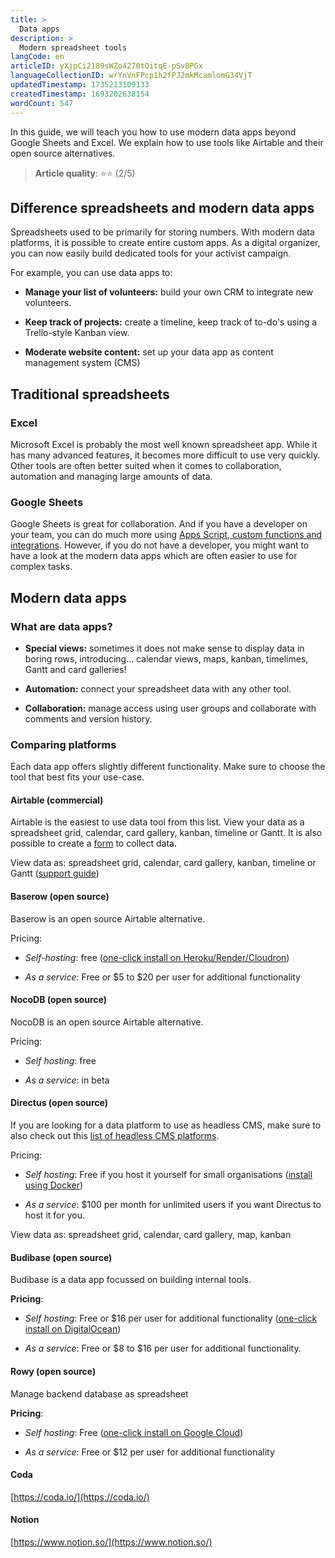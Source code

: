 ```yaml
---
title: >
  Data apps
description: >
  Modern spreadsheet tools
langCode: en
articleID: yXjpCi2189sWZo4270tQitqE-pSv8PGx
languageCollectionID: wrYnVnFPcp1h2fPJ2mkMcamlomG34VjT
updatedTimestamp: 1735213109133
createdTimestamp: 1693202638154
wordCount: 547
---
```


In this guide, we will teach you how to use modern data apps beyond Google Sheets and Excel. We explain how to use tools like Airtable and their open source alternatives.

> **Article quality**: ⭐️⭐️ (2/5)

## Difference spreadsheets and modern data apps

Spreadsheets used to be primarily for storing numbers. With modern data platforms, it is possible to create entire custom apps. As a digital organizer, you can now easily build dedicated tools for your activist campaign.

For example, you can use data apps to:

-   **Manage your list of volunteers:** build your own CRM to integrate new volunteers.
    
-   **Keep track of projects:** create a timeline, keep track of to-do's using a Trello-style Kanban view.
    
-   **Moderate website content:** set up your data app as content management system (CMS)
    

## Traditional spreadsheets

### Excel

Microsoft Excel is probably the most well known spreadsheet app. While it has many advanced features, it becomes more difficult to use very quickly. Other tools are often better suited when it comes to collaboration, automation and managing large amounts of data.

### Google Sheets

Google Sheets is great for collaboration. And if you have a developer on your team, you can do much more using [Apps Script, custom functions and integrations](https://developers.google.com/apps-script/guides/sheets?utm_source=activisthandbook.org). However, if you do not have a developer, you might want to have a look at the modern data apps which are often easier to use for complex tasks.

## Modern data apps

### What are data apps?

-   **Special views:** sometimes it does not make sense to display data in boring rows, introducing... calendar views, maps, kanban, timelimes, Gantt and card galleries!
    
-   **Automation:** connect your spreadsheet data with any other tool.
    
-   **Collaboration:** manage access using user groups and collaborate with comments and version history.
    

### Comparing platforms

Each data app offers slightly different functionality. Make sure to choose the tool that best fits your use-case.

#### Airtable (commercial)

Airtable is the easiest to use data tool from this list. View your data as a spreadsheet grid, calendar, card gallery, kanban, timeline or Gantt. It is also possible to create a [form](https://support.airtable.com/docs/how-to-create-a-form-in-airtable?utm_source=activisthandbook.org) to collect data.

View data as: spreadsheet grid, calendar, card gallery, kanban, timeline or Gantt ([support guide](https://support.airtable.com/docs/getting-started-with-airtable-views?utm_source=activisthandbook.org))

#### Baserow (open source)

Baserow is an open source Airtable alternative.

Pricing:

-   _Self-hosting_: free ([one-click install on Heroku/Render/Cloudron](https://gitlab.com/baserow/baserow?utm_source=activisthandbook.org))
    
-   _As a service_: Free or $5 to $20 per user for additional functionality
    

#### NocoDB (open source)

NocoDB is an open source Airtable alternative.

Pricing:

-   _Self hosting_: free
    
-   _As a service_: in beta
    

#### Directus (open source)

If you are looking for a data platform to use as headless CMS, make sure to also check out this [list of headless CMS platforms](https://jamstack.org/headless-cms/?utm_source=activisthandbook.org).

Pricing:

-   _Self hosting_: Free if you host it yourself for small organisations ([install using Docker](https://docs.directus.io/self-hosted/docker-guide.html?utm_source=activisthandbook.org))
    
-   _As a service_: $100 per month for unlimited users if you want Directus to host it for you.
    

View data as: spreadsheet grid, calendar, card gallery, map, kanban

#### Budibase (open source)

Budibase is a data app focussed on building internal tools.

**Pricing**:

-   _Self hosting_: Free or $16 per user for additional functionality ([one-click install on DigitalOcean](https://docs.budibase.com/docs/digitalocean?utm_source=activisthandbook.org))
    
-   _As a service_: Free or $8 to $16 per user for additional functionality.
    

#### Rowy (open source)

Manage backend database as spreadsheet

**Pricing**:

-   _Self hosting_: Free ([one-click install on Google Cloud](https://github.com/rowyio/rowy?utm_source=activisthandbook.org))
    
-   _As a service_: Free or $12 per user for additional functionality
    

#### Coda

[https://coda.io/](https://coda.io/)

#### Notion

[https://www.notion.so/](https://www.notion.so/)